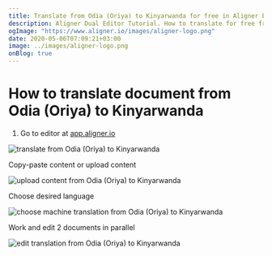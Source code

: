 ```yaml
---
title: Translate from Odia (Oriya) to Kinyarwanda for free in Aligner Editor
description: Aligner Dual Editor Tutorial. How to translate for free from Odia (Oriya) to Kinyarwanda. Aligner is multilingual document management platform. 
ogImage: "https://www.aligner.io/images/aligner-logo.png"
date: 2020-05-06T07:09:21+03:00
image: ../images/aligner-logo.png
onBlog: true
---
```


# How to translate document from Odia (Oriya) to Kinyarwanda

1. Go to editor at [app.aligner.io](https://app.aligner.io "Aligner App web page")

![translate from Odia (Oriya) to Kinyarwanda](../aligner-blank-editor.png "translate from Odia (Oriya) to Kinyarwanda")

Copy-paste content or upload content

![upload content from Odia (Oriya) to Kinyarwanda](../aligner-uploaded-document.png "upload content from Odia (Oriya) to Kinyarwanda")

Choose desired language

![choose machine translation from Odia (Oriya) to Kinyarwanda](../aligner-language-dropdown.png "choose machine translation from Odia (Oriya) to Kinyarwanda")

Work and edit 2 documents in parallel

![edit translation from Odia (Oriya) to Kinyarwanda](../aligner-double-sitded-editor.png "edit translation from Odia (Oriya) to Kinyarwanda")

